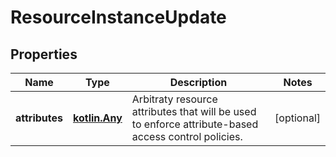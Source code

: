 
# ResourceInstanceUpdate

## Properties
Name | Type | Description | Notes
------------ | ------------- | ------------- | -------------
**attributes** | [**kotlin.Any**](.md) | Arbitraty resource attributes that will be used to enforce attribute-based access control policies. |  [optional]



